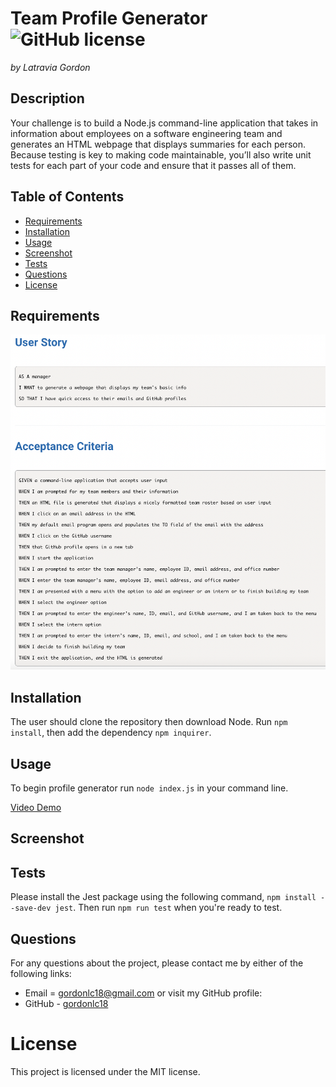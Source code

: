 # Team Profile Generator ![GitHub license](https://img.shields.io/badge/license-MIT-blue.svg)

_by Latravia Gordon_</br>

## Description

Your challenge is to build a Node.js command-line application that takes in information about employees on a software engineering team and generates an HTML webpage that displays summaries for each person. Because testing is key to making code maintainable, you’ll also write unit tests for each part of your code and ensure that it passes all of them.

## Table of Contents

- [Requirements](#requirements)
- [Installation](#installation)
- [Usage](#usage)
- [Screenshot](#screenshot)
- [Tests](#tests)
- [Questions](#questions)
- [License](#license)

## Requirements

![User Story and Acceptance Criteria](./assets/img/acceptance.jpeg)

## Installation

The user should clone the repository then download Node. Run `npm install`, then add the dependency `npm inquirer`.

## Usage

To begin profile generator run `node index.js` in your command line.

[Video Demo]()

## Screenshot

## Tests

Please install the Jest package using the following command, `npm install --save-dev jest`. Then run `npm run test` when you're ready to test.

## Questions

For any questions about the project, please contact me by either of the following links:

- Email = gordonlc18@gmail.com
  or visit my GitHub profile:
- GitHub - [gordonlc18](https://github.com/gordonlc18)

# License

This project is licensed under the MIT license.
